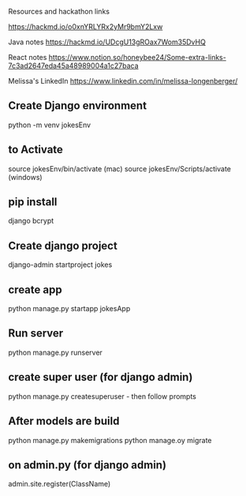 Resources and hackathon links

https://hackmd.io/o0xnYRLYRx2yMr9bmY2Lxw

Java notes
https://hackmd.io/UDcgU13gROax7Wom35DvHQ

React notes
https://www.notion.so/honeybee24/Some-extra-links-7c3ad2647eda45a48989004a1c27baca


Melissa's LinkedIn
https://www.linkedin.com/in/melissa-longenberger/

## Create Django environment
python -m venv jokesEnv

## to Activate
source jokesEnv/bin/activate (mac)
source jokesEnv/Scripts/activate (windows)

## pip install 
django
bcrypt

## Create django project
django-admin startproject jokes

## create app
python manage.py startapp jokesApp

## Run server
python manage.py runserver

## create super user (for django admin)
python manage.py createsuperuser - then follow prompts

## After models are build
python manage.py makemigrations
python manage.oy migrate

## on admin.py (for django admin)
admin.site.register(ClassName)